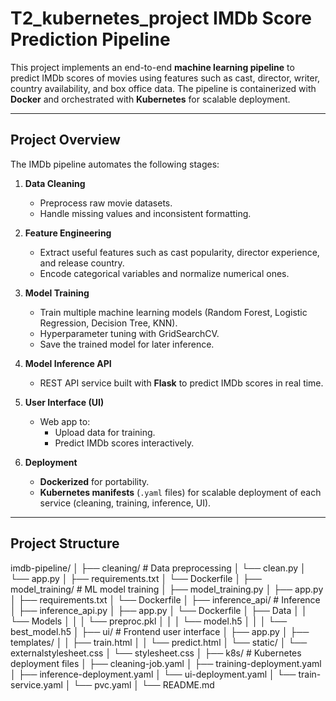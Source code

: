 # T2_kubernetes_project IMDb Score Prediction Pipeline 

This project implements an end-to-end **machine learning pipeline** to predict IMDb scores of movies using features such as cast, director, writer, country availability, and box office data. The pipeline is containerized with **Docker** and orchestrated with **Kubernetes** for scalable deployment.

---

##  Project Overview

The IMDb pipeline automates the following stages:

1. **Data Cleaning**  
   - Preprocess raw movie datasets.  
   - Handle missing values and inconsistent formatting.  

2. **Feature Engineering**  
   - Extract useful features such as cast popularity, director experience, and release country.  
   - Encode categorical variables and normalize numerical ones.  

3. **Model Training**  
   - Train multiple machine learning models (Random Forest, Logistic Regression, Decision Tree, KNN).  
   - Hyperparameter tuning with GridSearchCV.  
   - Save the trained model for later inference.  

4. **Model Inference API**  
   - REST API service built with **Flask** to predict IMDb scores in real time.  

5. **User Interface (UI)**  
   - Web app to:  
     - Upload data for training.  
     - Predict IMDb scores interactively.  

6. **Deployment**  
   - **Dockerized** for portability.  
   - **Kubernetes manifests** (`.yaml` files) for scalable deployment of each service (cleaning, training, inference, UI).  

---

##  Project Structure
imdb-pipeline/
│
├── cleaning/ # Data preprocessing
│ └── clean.py
│ └── app.py
│ ├── requirements.txt
│ └── Dockerfile
│
├── model_training/ # ML model training
│ ├── model_training.py
│ ├── app.py
│ ├── requirements.txt
│ └── Dockerfile
│
├── inference_api/ # Inference
│ ├── inference_api.py
│ ├── app.py
│ └── Dockerfile
│ ├── Data
│ │ └── Models
│ │ │ └── preproc.pkl
│ │ │ └── model.h5
│ │ │ └── best_model.h5
│ 
├── ui/ # Frontend user interface
│ ├── app.py
│ ├── templates/
│ │ ├── train.html
│ │ └── predict.html
│ └── static/
│ └── externalstylesheet.css
│ └── stylesheet.css
│
├── k8s/ # Kubernetes deployment files
│ ├── cleaning-job.yaml
│ ├── training-deployment.yaml
│ ├── inference-deployment.yaml
│ └── ui-deployment.yaml
│ └── train-service.yaml
│ └── pvc.yaml
│
└── README.md
